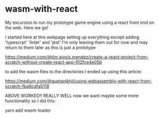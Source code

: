 # wasm-with-react
My excursion to run my prototype game engine using a react front end on the web. Here we go!

I started here at this webpage setting up everything except adding 'typescrpt' 'linter' and 'jest' I'm only leaving them out for now and may return to them later as this is just a prototype

https://medium.com/@tim.givois.mendez/create-a-react-project-from-scratch-without-create-react-app-f02fce4e05b


to add the wasm files to the directories I ended up using this article:

https://medium.com/@guptanikhil/using-webassembly-with-react-from-scratch-fba8cdfa5118

ABOVE WORKED!! REALLY WELL now we want maybe some more functionality so I did this:

 yarn add wasm-loader